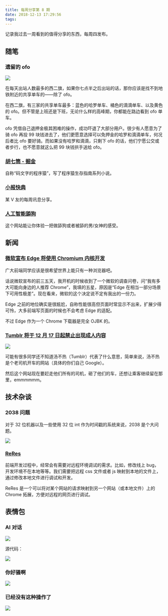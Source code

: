 ```yaml
---
title: 每周分享第 8 期
date: 2018-12-13 17:29:56
tags:
---
```


记录我过去一周看到的值得分享的东西，每周四发布。

<!--more-->

## 随笔

### 遗留的 ofo

![](/weekly8/ditie.jpg)

在每天出站人数最多的西二旗，如果你七点半之后出站的话，那你应该是找不到地铁附近的共享单车的——除了 ofo。

在西二旗，有三家的共享单车最多：蓝色的哈罗单车、橘色的滴滴单车、以及黄色的 ofo。但不管是上班还是下班，无论什么样的高峰期，你都能在路边看到 ofo 单车。

ofo 凭借自己退押金极其困难的操作，成功吓退了大部分用户。很少有人愿意为了骑 ofo 再投 99 块钱进去了，他们更愿意选择可以免押金的哈罗和滴滴单车，何况后者比 ofo 要好骑。而如果没有哈罗和滴滴，只剩下 ofo 的话，他们宁愿公交或者步行，也不愿意就这么把 99 块钱拱手送给 ofo。

### [胡七筒 - 掘金](https://juejin.im/user/5a6ebfcff265da3e303cc08c)

自称“码文字的程序猿”，写了程序猿生存指南系列小说。

### [小报快典](https://www.kuaidian1024.com/category/xiaobao/)

某 V 友的每周讯息分享。

### [人工智能舔狗](http://www.newbfun.com/dogmain.html)

这个网站能让你体验一把做舔狗或者被舔的男/女神的感受。

## 新闻

### [微软宣布 Edge 将使用 Chromium 内核开发](https://www.zhihu.com/pin/1053582149210537984)

广大前端同学应该是很希望世界上能只有一种浏览器吧。

话说微软宣布的前三五天，我开机的时候收到了一个微软的调查问卷，问“我有多大可能向身边的人推荐 Chrome”，我填的五星，原因是“Edge 在相当一部分场景下可用性极差”。现在看来，微软的这个决定说不定有我出的一份力。

Edge 之前的地位确实是很尴尬，自称性能很高但页面时常显示不出来，扩展少得可怜，大多前端写页面的时候也不会考虑 Edge 的适配。

不过 Edge 作为一个 Chrome 下载器是完全 OJBK 的。

### [Tumblr 将于 12 月 17 日起禁止出现成人内容](https://guanbo.tumblr.com/post/180759191463/%E4%B8%80%E4%B8%AA%E6%9B%B4%E5%A5%BD%E6%9B%B4%E6%AD%A3%E9%9D%A2%E7%9A%84-tumblr)

![](/weekly8/tumblr.gif)

可能有很多同学还不知道汤不热（Tumblr）代表了什么意思，简单来说，汤不热是个老司机开车的网站（具体的你们自己 Google）。

然后这个网站现在要赶走他们所有的司机，砸了他们的车，还想让乘客继续留在那里，emmmmmm。

## 技术杂谈

### 2038 问题

对于 32 位机器以及一些使用 32 位 int 作为时间戳的系统来说，2038 是个大问题。

![](/weekly8/2038.gif)

### [ReRes](https://github.com/annnhan/ReRes)

前端开发过程中，经常会有需要对远程环境调试的需求。比如，修改线上 bug，开发环境不在本地等等。我们需要把远程 css 文件或者 js 映射到本地的文件上，通过修改本地文件进行调试和开发。

ReRes 是一个可以将对某个网站的请求映射到另一个网站（或本地文件）上的 Chrome 拓展，方便对远程的网页进行调试。

## 表情包

### AI 对话

![](/weekly8/ai.jpg)

源代码：

![](/weekly8/ai0.jpg)

### 你好骚啊

![](/weekly8/nihaosaoa.gif)

### 已经没有这种操作了

![](/weekly8/null.jpg)
